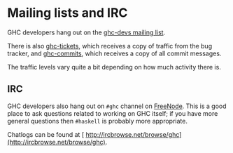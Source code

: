 # Mailing lists and IRC


GHC developers hang out on the [ ghc-devs mailing list](http://www.haskell.org/mailman/listinfo/ghc-devs).


There is also [ ghc-tickets](http://www.haskell.org/mailman/listinfo/ghc-tickets), which receives a copy of traffic from the bug tracker, and [ ghc-commits](http://www.haskell.org/mailman/listinfo/ghc-commits), which receives a copy of all commit messages.


The traffic levels vary quite a bit depending on how much activity there is.

## IRC


GHC developers also hang out on `#ghc` channel on [ FreeNode](http://freenode.net/). This is a good place to ask questions related to working on GHC itself; if you have more general questions then `#haskell` is probably more appropriate.


Chatlogs can be found at [ http://ircbrowse.net/browse/ghc](http://ircbrowse.net/browse/ghc).
